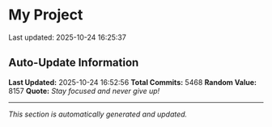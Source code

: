 # My Project


Last updated: 2025-10-24 16:25:37



































































































































































































































































































































































































































































































































































































































































































































































































































































































































































































































































































































































































































































































































































































































































































































































































































































































































































































































































































































































































































































































































































































































































































































































































































































































































































































































































































































































































































































































































































































































































































































































































































































































































































































































































































































































































































































































































































































































































































































































































































































































































































































































































































































































































































































































































































































































































































































































































































































































































































































































































































































































































































































































































































































































































































































































































































































































































































































































































































































































































































































































## Auto-Update Information

**Last Updated:** 2025-10-24 16:52:56
**Total Commits:** 5468
**Random Value:** 8157
**Quote:** _Stay focused and never give up!_

---
_This section is automatically generated and updated._